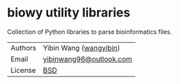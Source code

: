 # biowy utility libraries

Collection of Python libraries to parse bioinformatics files.

| | |
| --- | --- |
| Authors | Yibin Wang ([wangyibin](http://github.com/wangyibin)) |
| Email   | <yibinwang96@outlook.com> |
| License | [BSD](http://creativecommons.org/licenses/BSD/) |
